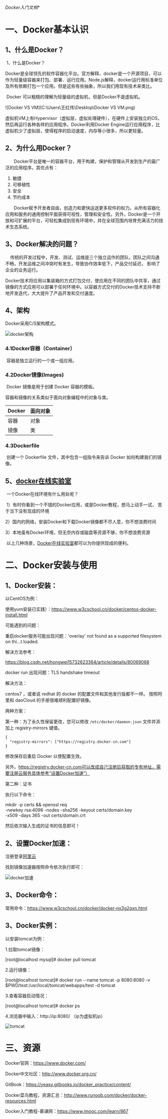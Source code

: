 *Docker入门文档**

# 一、Docker基本认识

## 1、什么是Docker？

&nbsp;1、什么是Docker？

​	Docker是全球领先的软件容器化平台。官方解释，docker是一个开源项目，可以作为轻量级容器来打包、部署、运行应用。Node.js解释，docker运行用标准单位及所有依赖打包一个应用。但是这些有些抽象，所以我们用现有技术来类比。

​	Docker 可以粗糙的理解为轻量级的虚拟机，但是Docker不是虚拟机。

![Docker VS VM](C:\Users\王红伟\Desktop\Docker VS VM.png)

​	虚拟机VM上有Hypervisor（虚拟层，虚拟处理硬件），在硬件上安装独立的OS，然后再运行各种各样的应用程序。Docker利用Docker Engine运行应用程序，比虚拟机少了虚拟层，使得程序的启动速度，内存等小很多，所以更轻量。

## 2、为什么用Docker？

&nbsp;&nbsp;&nbsp;&nbsp;&nbsp;&nbsp;&nbsp;Docker平台是唯一的容器平台，用于构建，保护和管理从开发到生产的最广泛的应用程序。其优点有：

1. 敏捷
2. 可移植性
3. 安全
4. 节约成本  

&nbsp;&nbsp;&nbsp;&nbsp;&nbsp;&nbsp;&nbsp;Docker赋予开发者自由，创造力和更快运送更多软件的权力。从所有容器化应用和服务的通用控制平面获得可视性，管理和安全性。另外，Docker是一个开放和可扩展的平台，可轻松集成到现有环境中，并在全球范围内培育充满活力的技术生态系统。

## 3、Docker解决的问题？

&nbsp;&nbsp;&nbsp;&nbsp;传统的开发过程中，开发、测试、运维是三个独立运作的团队，团队之间沟通不畅，开发运维之间冲突时有发生，导致协作效率低下，产品交付延迟， 影响了企业的业务运行。

​	Docker技术将应用以集装箱的方式打包交付，使应用在不同的团队中共享，通过镜像的方式应用可以部署于任何环境中。以容器方式交付的Docker技术支持不断地开发迭代，大大提升了产品开发和交付速度。

## 4、架构

Docker采用C/S架构模式。

![docker架构](C:\Users\王红伟\Desktop\docker架构.png)

### 4.1Docker容器（Container）

​	容器是独立运行的一个或一组应用。

### 4.2Docker镜像(Images)

​	Docker 镜像是用于创建 Docker 容器的模板。



容器和镜像的关系类似于面向对象编程中的对象与类。

| Docker | 面向对象 |
| ------ | -------- |
| 容器   | 对象     |
| 镜像   | 类       |

### 4.3Dockerfile

​	创建一个 Dockerfile 文件，其中包含一组指令来告诉 Docker 如何构建我们的镜像。

## 5、[docker在线实验室](https://bingohuang.com/docker-labs-1/)

​	一个Docker在线环境有什么用处呢？

​	1）有时你看到一个不错的Docker应用，或是Docker教程，想马上动手一试，			苦于当下没有现成的环境

​	2）国内的网络，安装Docker和下载Docker镜像都不尽人意，你不想浪费时间

​	3）本地虽有Docker环境，但无奈内存或磁盘等资源不够，你不想浪费资源

​	以上几种场景，[Docker在线实验室](https://bingohuang.com/docker-labs-1/)都可以为你提供现成的便利。

# 二、Docker安装与使用

## 1、Docker安装：

以CentOS为例：

使用yum安装已实践）：https://www.w3cschool.cn/docker/centos-docker-install.html

可能遇到的问题：

重启docker服务可能出现问题：'overlay'
not found as a supported filesystem on thi...t loaded.

解决方法参考：

https://blog.csdn.net/hongwei15732623364/article/details/80069068



docker  run 出现问题：TLS handshake timeout

解决方法：

centos7 ，或者说 redhat 的 docker 的配置文件和其他发行版都不一样。 
按照阿里和 daoCloud 的手册很难顺利配置好镜像。 

两种方案：

第一种：为了永久性保留更改，您可以修改 `/etc/docker/daemon.json` 文件并添加上 registry-mirrors 键值。

```
{
  "registry-mirrors": ["https://registry.docker-cn.com"]
}
```

修改保存后重启 Docker 以使配置生效。

另外，https://registry.docker-cn.com可以改成自己注册后获取的专有地址，需要注册云服务具体参考“设置Docker加速”）

第二种：证书

执行以下命令：

mkdir -p certs && openssl req \
  -newkey rsa:4096 -nodes -sha256 -keyout certs/domain.key \
  -x509 -days 365 -out certs/domain.crt

然后依次输入生成的证书的信息即可！

## 2、设置Docker加速：

注册登录[阿里云](https://cr.console.aliyun.com)

找到镜像加速器按照命令依次执行即可：

![docker加速](C:\Users\王红伟\Desktop\docker加速.png)

## 3、Docker命令：

常用命令：https://www.w3cschool.cn/docker/docker-nx3g2gxn.html

## 3、Docker实例：

以安装tomcat为例：

1.拉取tomcat镜像：

[root@localhost mysql]# docker pull tomcat

2.运行镜像：

[root@localhost tomcat]# docker run --name tomcat -p 8080:8080 -v $PWD/test:/usr/local/tomcat/webapps/test -d tomcat

3.查看容器启动情况：

[root@localhost tomcat]# docker ps

4.浏览器中输入：http://ip:8080/ （ip为虚拟机ip）

![tomcat](C:\Users\王红伟\Desktop\tomcat.png)                                                               

# 三、资源

Docker官网：<https://www.docker.com/>

Docker中文社区：<http://www.docker.org.cn/>

GitBook：https://yeasy.gitbooks.io/docker_practice/content/

Docker菜鸟教程，资源汇总：<http://www.runoob.com/docker/docker-resources.html>

Docker入门教程-慕课网：<https://www.imooc.com/learn/867>

 
